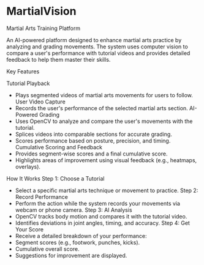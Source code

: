 # MartialVision
 
Martial Arts Training Platform

An AI-powered platform designed to enhance martial arts practice by analyzing and grading movements. The system uses computer vision to compare a user's performance with tutorial videos and provides detailed feedback to help them master their skills.

Key Features

Tutorial Playback
- Plays segmented videos of martial arts movements for users to follow.
User Video Capture
- Records the user's performance of the selected martial arts section.
AI-Powered Grading
- Uses OpenCV to analyze and compare the user's movements with the tutorial.
- Splices videos into comparable sections for accurate grading.
- Scores performance based on posture, precision, and timing.
Cumulative Scoring and Feedback
- Provides segment-wise scores and a final cumulative score.
- Highlights areas of improvement using visual feedback (e.g., heatmaps, overlays).

How It Works
Step 1: Choose a Tutorial
- Select a specific martial arts technique or movement to practice.
Step 2: Record Performance
- Perform the action while the system records your movements via webcam or phone camera.
Step 3: AI Analysis
- OpenCV tracks body motion and compares it with the tutorial video.
- Identifies deviations in joint angles, timing, and accuracy.
Step 4: Get Your Score
- Receive a detailed breakdown of your performance:
- Segment scores (e.g., footwork, punches, kicks).
- Cumulative overall score.
- Suggestions for improvement are displayed.
